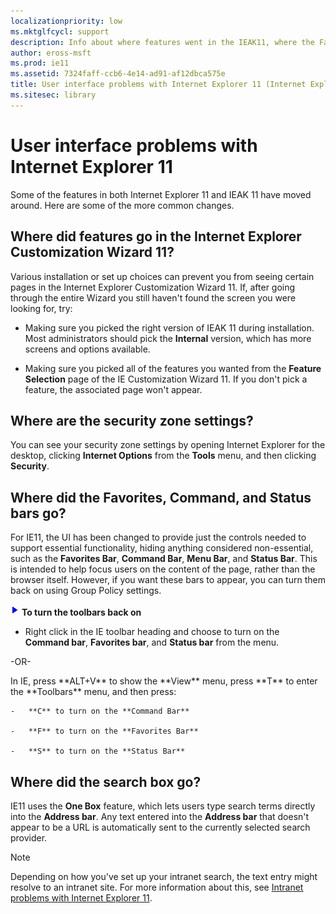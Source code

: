 ```yaml
---
localizationpriority: low
ms.mktglfcycl: support
description: Info about where features went in the IEAK11, where the Favorites, Command, and Status bars went, and where the search bar went.
author: eross-msft
ms.prod: ie11
ms.assetid: 7324faff-ccb6-4e14-ad91-af12dbca575e
title: User interface problems with Internet Explorer 11 (Internet Explorer 11 for IT Pros)
ms.sitesec: library
---
```



# User interface problems with Internet Explorer 11
Some of the features in both Internet Explorer 11 and IEAK 11 have moved around. Here are some of the more common changes.

## Where did features go in the Internet Explorer Customization Wizard 11?
Various installation or set up choices can prevent you from seeing certain pages in the Internet Explorer Customization Wizard 11. If, after going through the entire Wizard you still haven't found the screen you were looking for, try:

-   Making sure you picked the right version of IEAK 11 during installation. Most administrators should pick the **Internal** version, which has more screens and options available.

-   Making sure you picked all of the features you wanted from the **Feature Selection** page of the IE Customization Wizard 11. If you don't pick a feature, the associated page won't appear.

## Where are the security zone settings?
You can see your security zone settings by opening Internet Explorer for the desktop, clicking **Internet Options** from the **Tools** menu, and then clicking **Security**.

## Where did the Favorites, Command, and Status bars go?
For IE11, the UI has been changed to provide just the controls needed to support essential functionality, hiding anything considered non-essential, such as the **Favorites Bar**, **Command Bar**, **Menu Bar**, and **Status Bar**. This is intended to help focus users on the content of the page, rather than the browser itself. However, if you want these bars to appear, you can turn them back on using Group Policy settings.

 ![](images/wedge.gif) **To turn the toolbars back on**

-   Right click in the IE toolbar heading and choose to turn on the **Command bar**, **Favorites bar**, and **Status bar** from the menu.
<p>-OR-<p>
In IE, press **ALT+V** to show the **View** menu, press **T** to enter the **Toolbars** menu, and then press:

    -   **C** to turn on the **Command Bar**

    -   **F** to turn on the **Favorites Bar**

    -   **S** to turn on the **Status Bar**

## Where did the search box go?
IE11 uses the **One Box** feature, which lets users type search terms directly into the **Address bar**. Any text entered into the **Address bar** that doesn't appear to be a URL is automatically sent to the currently selected search provider.

>[!NOTE]
>Depending on how you've set up your intranet search, the text entry might resolve to an intranet site. For more information about this, see  [Intranet problems with Internet Explorer 11](intranet-problems-and-ie11.md).

 

 

 



